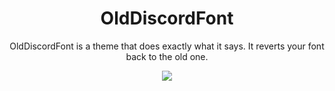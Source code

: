 <div align=center><h1>OldDiscordFont</h1>
<p>
OldDiscordFont is a theme that does exactly what it says. It reverts your font back to the old one</a>.</p>
<a href=https://github.com/strain-dev/OldDiscordFont/releases/latest><img src="https://img.shields.io/github/v/release/strain-dev/OldDiscordFont"></img></a>

